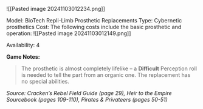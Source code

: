 ![[Pasted image 20241103012234.png]]

Model: BioTech Repli-Limb Prosthetic Replacements
Type: Cybernetic prosthetics
Cost: The following costs include the basic prosthetic and operation:
![[Pasted image 20241103012149.png]]

Availability: 4

**Game Notes:** 
> The prosthetic is almost completely lifelike – a **Difficult** Perception roll is needed to tell the part from an organic one. The replacement has no special abilities.

*Source: Cracken’s Rebel Field Guide (page 29), Heir to the Empire Sourcebook (pages 109-110), Pirates & Privateers (pages 50-51)*
